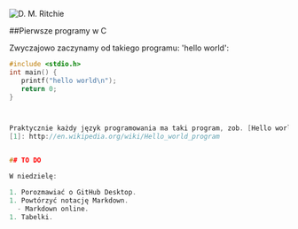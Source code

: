 ![D. M. Ritchie](http://pl.wikipedia.org/wiki/Plik:Dennis_MacAlistair_Ritchie.jpg)


##Pierwsze programy w C

Zwyczajowo zaczynamy od takiego programu: 
'hello world':


``` C
#include <stdio.h>
int main() {
   printf("hello world\n");
   return 0;
}



Praktycznie każdy język programowania ma taki program, zob. [Hello world program][1].
[1]: http://en.wikipedia.org/wiki/Hello_world_program


## TO DO

W niedzielę:

1. Porozmawiać o GitHub Desktop.
1. Powtórzyć notację Markdown.
  - Markdown online.
1. Tabelki.



